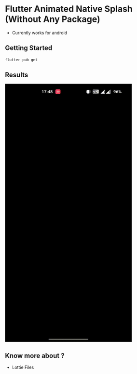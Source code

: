 # Flutter Animated Native Splash (Without Any Package)

+ Currently works for android

## Getting Started

```bash
flutter pub get
```
## Results

<p>
<img src="./results/splash_screen.gif" width="420px" height="850px" >
</p>

## Know more about ?
+ Lottie Files
